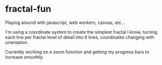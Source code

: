 fractal-fun
===========
Playing around with javascript, web workers, canvas, etc...


I'm using a coordinate system to create the simplest fractal i know, 
turning each line per fractal level of detail into 6 lines, coordinates changing with orientation.

Currently working on a zoom function and getting my progress bars to increase smoothly.
